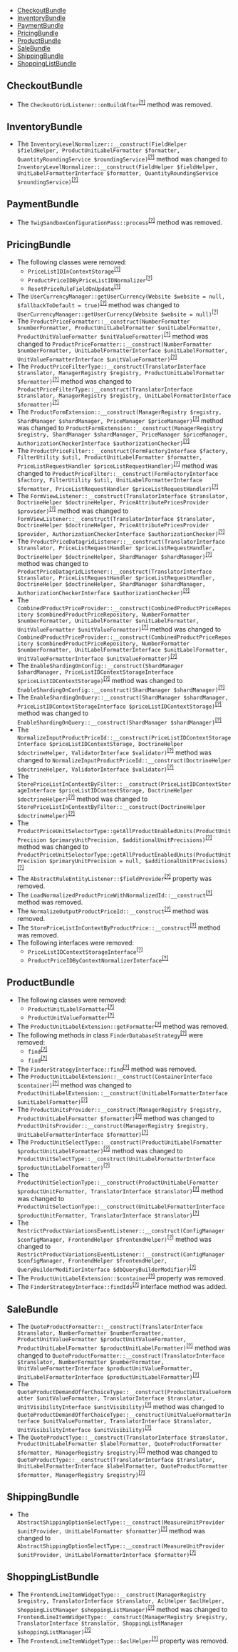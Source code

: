 - [CheckoutBundle](#checkoutbundle)
- [InventoryBundle](#inventorybundle)
- [PaymentBundle](#paymentbundle)
- [PricingBundle](#pricingbundle)
- [ProductBundle](#productbundle)
- [SaleBundle](#salebundle)
- [ShippingBundle](#shippingbundle)
- [ShoppingListBundle](#shoppinglistbundle)


CheckoutBundle
--------------
* The `CheckoutGridListener::onBuildAfter`<sup>[[?]](https://github.com/oroinc/orocommerce/tree/3.0.0/src/Oro/Bundle/CheckoutBundle/Datagrid/CheckoutGridListener.php#L95 "Oro\Bundle\CheckoutBundle\Datagrid\CheckoutGridListener::onBuildAfter")</sup> method was removed.

InventoryBundle
---------------
* The `InventoryLevelNormalizer::__construct(FieldHelper $fieldHelper, ProductUnitLabelFormatter $formatter, QuantityRoundingService $roundingService)`<sup>[[?]](https://github.com/oroinc/orocommerce/tree/3.0.0/src/Oro/Bundle/InventoryBundle/ImportExport/Serializer/InventoryLevelNormalizer.php#L32 "Oro\Bundle\InventoryBundle\ImportExport\Serializer\InventoryLevelNormalizer")</sup> method was changed to `InventoryLevelNormalizer::__construct(FieldHelper $fieldHelper, UnitLabelFormatterInterface $formatter, QuantityRoundingService $roundingService)`<sup>[[?]](https://github.com/oroinc/orocommerce/tree/3.1.0-beta/src/Oro/Bundle/InventoryBundle/ImportExport/Serializer/InventoryLevelNormalizer.php#L35 "Oro\Bundle\InventoryBundle\ImportExport\Serializer\InventoryLevelNormalizer")</sup>

PaymentBundle
-------------
* The `TwigSandboxConfigurationPass::process`<sup>[[?]](https://github.com/oroinc/orocommerce/tree/3.0.0/src/Oro/Bundle/PaymentBundle/DependencyInjection/Compiler/TwigSandboxConfigurationPass.php#L17 "Oro\Bundle\PaymentBundle\DependencyInjection\Compiler\TwigSandboxConfigurationPass::process")</sup> method was removed.

PricingBundle
-------------
* The following classes were removed:
   - `PriceListIDInContextStorage`<sup>[[?]](https://github.com/oroinc/orocommerce/tree/3.0.0/src/Oro/Bundle/PricingBundle/Api/ProductPrice/PriceListIDInContextStorage.php#L7 "Oro\Bundle\PricingBundle\Api\ProductPrice\PriceListIDInContextStorage")</sup>
   - `ProductPriceIDByPriceListIDNormalizer`<sup>[[?]](https://github.com/oroinc/orocommerce/tree/3.0.0/src/Oro/Bundle/PricingBundle/Api/ProductPrice/ProductPriceIDByPriceListIDNormalizer.php#L10 "Oro\Bundle\PricingBundle\Api\ProductPrice\ProductPriceIDByPriceListIDNormalizer")</sup>
   - `ResetPriceRuleFieldOnUpdate`<sup>[[?]](https://github.com/oroinc/orocommerce/tree/3.0.0/src/Oro/Bundle/PricingBundle/Api/ProductPrice/Processor/ResetPriceRuleFieldOnUpdate.php#L9 "Oro\Bundle\PricingBundle\Api\ProductPrice\Processor\ResetPriceRuleFieldOnUpdate")</sup>
* The `UserCurrencyManager::getUserCurrency(Website $website = null, $fallbackToDefault = true)`<sup>[[?]](https://github.com/oroinc/orocommerce/tree/3.0.0/src/Oro/Bundle/PricingBundle/Manager/UserCurrencyManager.php#L72 "Oro\Bundle\PricingBundle\Manager\UserCurrencyManager")</sup> method was changed to `UserCurrencyManager::getUserCurrency(Website $website = null)`<sup>[[?]](https://github.com/oroinc/orocommerce/tree/3.1.0-beta/src/Oro/Bundle/PricingBundle/Manager/UserCurrencyManager.php#L71 "Oro\Bundle\PricingBundle\Manager\UserCurrencyManager")</sup>
* The `ProductPriceFormatter::__construct(NumberFormatter $numberFormatter, ProductUnitLabelFormatter $unitLabelFormatter, ProductUnitValueFormatter $unitValueFormatter)`<sup>[[?]](https://github.com/oroinc/orocommerce/tree/3.0.0/src/Oro/Bundle/PricingBundle/Formatter/ProductPriceFormatter.php#L32 "Oro\Bundle\PricingBundle\Formatter\ProductPriceFormatter")</sup> method was changed to `ProductPriceFormatter::__construct(NumberFormatter $numberFormatter, UnitLabelFormatterInterface $unitLabelFormatter, UnitValueFormatterInterface $unitValueFormatter)`<sup>[[?]](https://github.com/oroinc/orocommerce/tree/3.1.0-beta/src/Oro/Bundle/PricingBundle/Formatter/ProductPriceFormatter.php#L35 "Oro\Bundle\PricingBundle\Formatter\ProductPriceFormatter")</sup>
* The `ProductPriceFilterType::__construct(TranslatorInterface $translator, ManagerRegistry $registry, ProductUnitLabelFormatter $formatter)`<sup>[[?]](https://github.com/oroinc/orocommerce/tree/3.0.0/src/Oro/Bundle/PricingBundle/Form/Type/Filter/ProductPriceFilterType.php#L38 "Oro\Bundle\PricingBundle\Form\Type\Filter\ProductPriceFilterType")</sup> method was changed to `ProductPriceFilterType::__construct(TranslatorInterface $translator, ManagerRegistry $registry, UnitLabelFormatterInterface $formatter)`<sup>[[?]](https://github.com/oroinc/orocommerce/tree/3.1.0-beta/src/Oro/Bundle/PricingBundle/Form/Type/Filter/ProductPriceFilterType.php#L42 "Oro\Bundle\PricingBundle\Form\Type\Filter\ProductPriceFilterType")</sup>
* The `ProductFormExtension::__construct(ManagerRegistry $registry, ShardManager $shardManager, PriceManager $priceManager)`<sup>[[?]](https://github.com/oroinc/orocommerce/tree/3.0.0/src/Oro/Bundle/PricingBundle/Form/Extension/ProductFormExtension.php#L42 "Oro\Bundle\PricingBundle\Form\Extension\ProductFormExtension")</sup> method was changed to `ProductFormExtension::__construct(ManagerRegistry $registry, ShardManager $shardManager, PriceManager $priceManager, AuthorizationCheckerInterface $authorizationChecker)`<sup>[[?]](https://github.com/oroinc/orocommerce/tree/3.1.0-beta/src/Oro/Bundle/PricingBundle/Form/Extension/ProductFormExtension.php#L45 "Oro\Bundle\PricingBundle\Form\Extension\ProductFormExtension")</sup>
* The `ProductPriceFilter::__construct(FormFactoryInterface $factory, FilterUtility $util, ProductUnitLabelFormatter $formatter, PriceListRequestHandler $priceListRequestHandler)`<sup>[[?]](https://github.com/oroinc/orocommerce/tree/3.0.0/src/Oro/Bundle/PricingBundle/Filter/ProductPriceFilter.php#L39 "Oro\Bundle\PricingBundle\Filter\ProductPriceFilter")</sup> method was changed to `ProductPriceFilter::__construct(FormFactoryInterface $factory, FilterUtility $util, UnitLabelFormatterInterface $formatter, PriceListRequestHandler $priceListRequestHandler)`<sup>[[?]](https://github.com/oroinc/orocommerce/tree/3.1.0-beta/src/Oro/Bundle/PricingBundle/Filter/ProductPriceFilter.php#L43 "Oro\Bundle\PricingBundle\Filter\ProductPriceFilter")</sup>
* The `FormViewListener::__construct(TranslatorInterface $translator, DoctrineHelper $doctrineHelper, PriceAttributePricesProvider $provider)`<sup>[[?]](https://github.com/oroinc/orocommerce/tree/3.0.0/src/Oro/Bundle/PricingBundle/EventListener/FormViewListener.php#L43 "Oro\Bundle\PricingBundle\EventListener\FormViewListener")</sup> method was changed to `FormViewListener::__construct(TranslatorInterface $translator, DoctrineHelper $doctrineHelper, PriceAttributePricesProvider $provider, AuthorizationCheckerInterface $authorizationChecker)`<sup>[[?]](https://github.com/oroinc/orocommerce/tree/3.1.0-beta/src/Oro/Bundle/PricingBundle/EventListener/FormViewListener.php#L54 "Oro\Bundle\PricingBundle\EventListener\FormViewListener")</sup>
* The `ProductPriceDatagridListener::__construct(TranslatorInterface $translator, PriceListRequestHandler $priceListRequestHandler, DoctrineHelper $doctrineHelper, ShardManager $shardManager)`<sup>[[?]](https://github.com/oroinc/orocommerce/tree/3.0.0/src/Oro/Bundle/PricingBundle/EventListener/ProductPriceDatagridListener.php#L54 "Oro\Bundle\PricingBundle\EventListener\ProductPriceDatagridListener")</sup> method was changed to `ProductPriceDatagridListener::__construct(TranslatorInterface $translator, PriceListRequestHandler $priceListRequestHandler, DoctrineHelper $doctrineHelper, ShardManager $shardManager, AuthorizationCheckerInterface $authorizationChecker)`<sup>[[?]](https://github.com/oroinc/orocommerce/tree/3.1.0-beta/src/Oro/Bundle/PricingBundle/EventListener/ProductPriceDatagridListener.php#L59 "Oro\Bundle\PricingBundle\EventListener\ProductPriceDatagridListener")</sup>
* The `CombinedProductPriceProvider::__construct(CombinedProductPriceRepository $combinedProductPriceRepository, NumberFormatter $numberFormatter, UnitLabelFormatter $unitLabelFormatter, UnitValueFormatter $unitValueFormatter)`<sup>[[?]](https://github.com/oroinc/orocommerce/tree/3.0.0/src/Oro/Bundle/PricingBundle/Datagrid/Provider/CombinedProductPriceProvider.php#L41 "Oro\Bundle\PricingBundle\Datagrid\Provider\CombinedProductPriceProvider")</sup> method was changed to `CombinedProductPriceProvider::__construct(CombinedProductPriceRepository $combinedProductPriceRepository, NumberFormatter $numberFormatter, UnitLabelFormatterInterface $unitLabelFormatter, UnitValueFormatterInterface $unitValueFormatter)`<sup>[[?]](https://github.com/oroinc/orocommerce/tree/3.1.0-beta/src/Oro/Bundle/PricingBundle/Datagrid/Provider/CombinedProductPriceProvider.php#L45 "Oro\Bundle\PricingBundle\Datagrid\Provider\CombinedProductPriceProvider")</sup>
* The `EnableShardingOnConfig::__construct(ShardManager $shardManager, PriceListIDContextStorageInterface $priceListIDContextStorage)`<sup>[[?]](https://github.com/oroinc/orocommerce/tree/3.0.0/src/Oro/Bundle/PricingBundle/Api/ProductPrice/Processor/EnableShardingOnConfig.php#L33 "Oro\Bundle\PricingBundle\Api\ProductPrice\Processor\EnableShardingOnConfig")</sup> method was changed to `EnableShardingOnConfig::__construct(ShardManager $shardManager)`<sup>[[?]](https://github.com/oroinc/orocommerce/tree/3.1.0-beta/src/Oro/Bundle/PricingBundle/Api/ProductPrice/Processor/EnableShardingOnConfig.php#L24 "Oro\Bundle\PricingBundle\Api\ProductPrice\Processor\EnableShardingOnConfig")</sup>
* The `EnableShardingOnQuery::__construct(ShardManager $shardManager, PriceListIDContextStorageInterface $priceListIDContextStorage)`<sup>[[?]](https://github.com/oroinc/orocommerce/tree/3.0.0/src/Oro/Bundle/PricingBundle/Api/ProductPrice/Processor/EnableShardingOnQuery.php#L33 "Oro\Bundle\PricingBundle\Api\ProductPrice\Processor\EnableShardingOnQuery")</sup> method was changed to `EnableShardingOnQuery::__construct(ShardManager $shardManager)`<sup>[[?]](https://github.com/oroinc/orocommerce/tree/3.1.0-beta/src/Oro/Bundle/PricingBundle/Api/ProductPrice/Processor/EnableShardingOnQuery.php#L24 "Oro\Bundle\PricingBundle\Api\ProductPrice\Processor\EnableShardingOnQuery")</sup>
* The `NormalizeInputProductPriceId::__construct(PriceListIDContextStorageInterface $priceListIDContextStorage, DoctrineHelper $doctrineHelper, ValidatorInterface $validator)`<sup>[[?]](https://github.com/oroinc/orocommerce/tree/3.0.0/src/Oro/Bundle/PricingBundle/Api/ProductPrice/Processor/NormalizeInputProductPriceId.php#L46 "Oro\Bundle\PricingBundle\Api\ProductPrice\Processor\NormalizeInputProductPriceId")</sup> method was changed to `NormalizeInputProductPriceId::__construct(DoctrineHelper $doctrineHelper, ValidatorInterface $validator)`<sup>[[?]](https://github.com/oroinc/orocommerce/tree/3.1.0-beta/src/Oro/Bundle/PricingBundle/Api/ProductPrice/Processor/NormalizeInputProductPriceId.php#L32 "Oro\Bundle\PricingBundle\Api\ProductPrice\Processor\NormalizeInputProductPriceId")</sup>
* The `StorePriceListInContextByFilter::__construct(PriceListIDContextStorageInterface $priceListIDContextStorage, DoctrineHelper $doctrineHelper)`<sup>[[?]](https://github.com/oroinc/orocommerce/tree/3.0.0/src/Oro/Bundle/PricingBundle/Api/ProductPrice/Processor/StorePriceListInContextByFilter.php#L38 "Oro\Bundle\PricingBundle\Api\ProductPrice\Processor\StorePriceListInContextByFilter")</sup> method was changed to `StorePriceListInContextByFilter::__construct(DoctrineHelper $doctrineHelper)`<sup>[[?]](https://github.com/oroinc/orocommerce/tree/3.1.0-beta/src/Oro/Bundle/PricingBundle/Api/ProductPrice/Processor/StorePriceListInContextByFilter.php#L26 "Oro\Bundle\PricingBundle\Api\ProductPrice\Processor\StorePriceListInContextByFilter")</sup>
* The `ProductPriceUnitSelectorType::getAllProductEnabledUnits(ProductUnitPrecision $primaryUnitPrecision, $additionalUnitPrecisions)`<sup>[[?]](https://github.com/oroinc/orocommerce/tree/3.0.0/src/Oro/Bundle/PricingBundle/Form/Type/ProductPriceUnitSelectorType.php#L47 "Oro\Bundle\PricingBundle\Form\Type\ProductPriceUnitSelectorType")</sup> method was changed to `ProductPriceUnitSelectorType::getAllProductEnabledUnits(ProductUnitPrecision $primaryUnitPrecision = null, $additionalUnitPrecisions)`<sup>[[?]](https://github.com/oroinc/orocommerce/tree/3.1.0-beta/src/Oro/Bundle/PricingBundle/Form/Type/ProductPriceUnitSelectorType.php#L47 "Oro\Bundle\PricingBundle\Form\Type\ProductPriceUnitSelectorType")</sup>
* The `AbstractRuleEntityListener::$fieldProvider`<sup>[[?]](https://github.com/oroinc/orocommerce/tree/3.0.0/src/Oro/Bundle/PricingBundle/Entity/EntityListener/AbstractRuleEntityListener.php#L20 "Oro\Bundle\PricingBundle\Entity\EntityListener\AbstractRuleEntityListener::$fieldProvider")</sup> property was removed.
* The `LoadNormalizedProductPriceWithNormalizedId::__construct`<sup>[[?]](https://github.com/oroinc/orocommerce/tree/3.0.0/src/Oro/Bundle/PricingBundle/Api/ProductPrice/Processor/LoadNormalizedProductPriceWithNormalizedId.php#L26 "Oro\Bundle\PricingBundle\Api\ProductPrice\Processor\LoadNormalizedProductPriceWithNormalizedId::__construct")</sup> method was removed.
* The `NormalizeOutputProductPriceId::__construct`<sup>[[?]](https://github.com/oroinc/orocommerce/tree/3.0.0/src/Oro/Bundle/PricingBundle/Api/ProductPrice/Processor/NormalizeOutputProductPriceId.php#L22 "Oro\Bundle\PricingBundle\Api\ProductPrice\Processor\NormalizeOutputProductPriceId::__construct")</sup> method was removed.
* The `StorePriceListInContextByProductPrice::__construct`<sup>[[?]](https://github.com/oroinc/orocommerce/tree/3.0.0/src/Oro/Bundle/PricingBundle/Api/ProductPrice/Processor/StorePriceListInContextByProductPrice.php#L23 "Oro\Bundle\PricingBundle\Api\ProductPrice\Processor\StorePriceListInContextByProductPrice::__construct")</sup> method was removed.
* The following interfaces were removed:
   - `PriceListIDContextStorageInterface`<sup>[[?]](https://github.com/oroinc/orocommerce/tree/3.0.0/src/Oro/Bundle/PricingBundle/Api/ProductPrice/PriceListIDContextStorageInterface.php#L10 "Oro\Bundle\PricingBundle\Api\ProductPrice\PriceListIDContextStorageInterface")</sup>
   - `ProductPriceIDByContextNormalizerInterface`<sup>[[?]](https://github.com/oroinc/orocommerce/tree/3.0.0/src/Oro/Bundle/PricingBundle/Api/ProductPrice/ProductPriceIDByContextNormalizerInterface.php#L10 "Oro\Bundle\PricingBundle\Api\ProductPrice\ProductPriceIDByContextNormalizerInterface")</sup>

ProductBundle
-------------
* The following classes were removed:
   - `ProductUnitLabelFormatter`<sup>[[?]](https://github.com/oroinc/orocommerce/tree/3.0.0/src/Oro/Bundle/ProductBundle/Formatter/ProductUnitLabelFormatter.php#L9 "Oro\Bundle\ProductBundle\Formatter\ProductUnitLabelFormatter")</sup>
   - `ProductUnitValueFormatter`<sup>[[?]](https://github.com/oroinc/orocommerce/tree/3.0.0/src/Oro/Bundle/ProductBundle/Formatter/ProductUnitValueFormatter.php#L9 "Oro\Bundle\ProductBundle\Formatter\ProductUnitValueFormatter")</sup>
* The `ProductUnitLabelExtension::getFormatter`<sup>[[?]](https://github.com/oroinc/orocommerce/tree/3.0.0/src/Oro/Bundle/ProductBundle/Twig/ProductUnitLabelExtension.php#L26 "Oro\Bundle\ProductBundle\Twig\ProductUnitLabelExtension::getFormatter")</sup> method was removed.
* The following methods in class `FinderDatabaseStrategy`<sup>[[?]](https://github.com/oroinc/orocommerce/tree/3.0.0/src/Oro/Bundle/ProductBundle/RelatedItem/UpsellProduct/FinderDatabaseStrategy.php#L40 "Oro\Bundle\ProductBundle\RelatedItem\UpsellProduct\FinderDatabaseStrategy")</sup> were removed:
   - `find`<sup>[[?]](https://github.com/oroinc/orocommerce/tree/3.0.0/src/Oro/Bundle/ProductBundle/RelatedItem/UpsellProduct/FinderDatabaseStrategy.php#L40 "Oro\Bundle\ProductBundle\RelatedItem\UpsellProduct\FinderDatabaseStrategy::find")</sup>
   - `find`<sup>[[?]](https://github.com/oroinc/orocommerce/tree/3.0.0/src/Oro/Bundle/ProductBundle/RelatedItem/RelatedProduct/FinderDatabaseStrategy.php#L39 "Oro\Bundle\ProductBundle\RelatedItem\RelatedProduct\FinderDatabaseStrategy::find")</sup>
* The `FinderStrategyInterface::find`<sup>[[?]](https://github.com/oroinc/orocommerce/tree/3.0.0/src/Oro/Bundle/ProductBundle/RelatedItem/FinderStrategyInterface.php#L21 "Oro\Bundle\ProductBundle\RelatedItem\FinderStrategyInterface::find")</sup> method was removed.
* The `ProductUnitLabelExtension::__construct(ContainerInterface $container)`<sup>[[?]](https://github.com/oroinc/orocommerce/tree/3.0.0/src/Oro/Bundle/ProductBundle/Twig/ProductUnitLabelExtension.php#L18 "Oro\Bundle\ProductBundle\Twig\ProductUnitLabelExtension")</sup> method was changed to `ProductUnitLabelExtension::__construct(UnitLabelFormatterInterface $unitLabelFormatter)`<sup>[[?]](https://github.com/oroinc/orocommerce/tree/3.1.0-beta/src/Oro/Bundle/ProductBundle/Twig/ProductUnitLabelExtension.php#L20 "Oro\Bundle\ProductBundle\Twig\ProductUnitLabelExtension")</sup>
* The `ProductUnitsProvider::__construct(ManagerRegistry $registry, ProductUnitLabelFormatter $formatter)`<sup>[[?]](https://github.com/oroinc/orocommerce/tree/3.0.0/src/Oro/Bundle/ProductBundle/Provider/ProductUnitsProvider.php#L26 "Oro\Bundle\ProductBundle\Provider\ProductUnitsProvider")</sup> method was changed to `ProductUnitsProvider::__construct(ManagerRegistry $registry, UnitLabelFormatterInterface $formatter)`<sup>[[?]](https://github.com/oroinc/orocommerce/tree/3.1.0-beta/src/Oro/Bundle/ProductBundle/Provider/ProductUnitsProvider.php#L31 "Oro\Bundle\ProductBundle\Provider\ProductUnitsProvider")</sup>
* The `ProductUnitSelectType::__construct(ProductUnitLabelFormatter $productUnitLabelFormatter)`<sup>[[?]](https://github.com/oroinc/orocommerce/tree/3.0.0/src/Oro/Bundle/ProductBundle/Form/Type/ProductUnitSelectType.php#L29 "Oro\Bundle\ProductBundle\Form\Type\ProductUnitSelectType")</sup> method was changed to `ProductUnitSelectType::__construct(UnitLabelFormatterInterface $productUnitLabelFormatter)`<sup>[[?]](https://github.com/oroinc/orocommerce/tree/3.1.0-beta/src/Oro/Bundle/ProductBundle/Form/Type/ProductUnitSelectType.php#L33 "Oro\Bundle\ProductBundle\Form\Type\ProductUnitSelectType")</sup>
* The `ProductUnitSelectionType::__construct(ProductUnitLabelFormatter $productUnitFormatter, TranslatorInterface $translator)`<sup>[[?]](https://github.com/oroinc/orocommerce/tree/3.0.0/src/Oro/Bundle/ProductBundle/Form/Type/ProductUnitSelectionType.php#L43 "Oro\Bundle\ProductBundle\Form\Type\ProductUnitSelectionType")</sup> method was changed to `ProductUnitSelectionType::__construct(UnitLabelFormatterInterface $productUnitFormatter, TranslatorInterface $translator)`<sup>[[?]](https://github.com/oroinc/orocommerce/tree/3.1.0-beta/src/Oro/Bundle/ProductBundle/Form/Type/ProductUnitSelectionType.php#L49 "Oro\Bundle\ProductBundle\Form\Type\ProductUnitSelectionType")</sup>
* The `RestrictProductVariationsEventListener::__construct(ConfigManager $configManager, FrontendHelper $frontendHelper)`<sup>[[?]](https://github.com/oroinc/orocommerce/tree/3.0.0/src/Oro/Bundle/ProductBundle/EventListener/Visibility/Restrictions/RestrictProductVariationsEventListener.php#L24 "Oro\Bundle\ProductBundle\EventListener\Visibility\Restrictions\RestrictProductVariationsEventListener")</sup> method was changed to `RestrictProductVariationsEventListener::__construct(ConfigManager $configManager, FrontendHelper $frontendHelper, QueryBuilderModifierInterface $dbQueryBuilderModifier)`<sup>[[?]](https://github.com/oroinc/orocommerce/tree/3.1.0-beta/src/Oro/Bundle/ProductBundle/EventListener/Visibility/Restrictions/RestrictProductVariationsEventListener.php#L33 "Oro\Bundle\ProductBundle\EventListener\Visibility\Restrictions\RestrictProductVariationsEventListener")</sup>
* The `ProductUnitLabelExtension::$container`<sup>[[?]](https://github.com/oroinc/orocommerce/tree/3.0.0/src/Oro/Bundle/ProductBundle/Twig/ProductUnitLabelExtension.php#L13 "Oro\Bundle\ProductBundle\Twig\ProductUnitLabelExtension::$container")</sup> property was removed.
* The `FinderStrategyInterface::findIds`<sup>[[?]](https://github.com/oroinc/orocommerce/tree/3.1.0-beta/src/Oro/Bundle/ProductBundle/RelatedItem/FinderStrategyInterface.php#L21 "Oro\Bundle\ProductBundle\RelatedItem\FinderStrategyInterface::findIds")</sup> interface method was added.

SaleBundle
----------
* The `QuoteProductFormatter::__construct(TranslatorInterface $translator, NumberFormatter $numberFormatter, ProductUnitValueFormatter $productUnitValueFormatter, ProductUnitLabelFormatter $productUnitLabelFormatter)`<sup>[[?]](https://github.com/oroinc/orocommerce/tree/3.0.0/src/Oro/Bundle/SaleBundle/Formatter/QuoteProductFormatter.php#L42 "Oro\Bundle\SaleBundle\Formatter\QuoteProductFormatter")</sup> method was changed to `QuoteProductFormatter::__construct(TranslatorInterface $translator, NumberFormatter $numberFormatter, UnitValueFormatterInterface $productUnitValueFormatter, UnitLabelFormatterInterface $productUnitLabelFormatter)`<sup>[[?]](https://github.com/oroinc/orocommerce/tree/3.1.0-beta/src/Oro/Bundle/SaleBundle/Formatter/QuoteProductFormatter.php#L46 "Oro\Bundle\SaleBundle\Formatter\QuoteProductFormatter")</sup>
* The `QuoteProductDemandOfferChoiceType::__construct(ProductUnitValueFormatter $unitValueFormatter, TranslatorInterface $translator, UnitVisibilityInterface $unitVisibility)`<sup>[[?]](https://github.com/oroinc/orocommerce/tree/3.0.0/src/Oro/Bundle/SaleBundle/Form/Type/QuoteProductDemandOfferChoiceType.php#L37 "Oro\Bundle\SaleBundle\Form\Type\QuoteProductDemandOfferChoiceType")</sup> method was changed to `QuoteProductDemandOfferChoiceType::__construct(UnitValueFormatterInterface $unitValueFormatter, TranslatorInterface $translator, UnitVisibilityInterface $unitVisibility)`<sup>[[?]](https://github.com/oroinc/orocommerce/tree/3.1.0-beta/src/Oro/Bundle/SaleBundle/Form/Type/QuoteProductDemandOfferChoiceType.php#L40 "Oro\Bundle\SaleBundle\Form\Type\QuoteProductDemandOfferChoiceType")</sup>
* The `QuoteProductType::__construct(TranslatorInterface $translator, ProductUnitLabelFormatter $labelFormatter, QuoteProductFormatter $formatter, ManagerRegistry $registry)`<sup>[[?]](https://github.com/oroinc/orocommerce/tree/3.0.0/src/Oro/Bundle/SaleBundle/Form/Type/QuoteProductType.php#L61 "Oro\Bundle\SaleBundle\Form\Type\QuoteProductType")</sup> method was changed to `QuoteProductType::__construct(TranslatorInterface $translator, UnitLabelFormatterInterface $labelFormatter, QuoteProductFormatter $formatter, ManagerRegistry $registry)`<sup>[[?]](https://github.com/oroinc/orocommerce/tree/3.1.0-beta/src/Oro/Bundle/SaleBundle/Form/Type/QuoteProductType.php#L64 "Oro\Bundle\SaleBundle\Form\Type\QuoteProductType")</sup>

ShippingBundle
--------------
* The `AbstractShippingOptionSelectType::__construct(MeasureUnitProvider $unitProvider, UnitLabelFormatter $formatter)`<sup>[[?]](https://github.com/oroinc/orocommerce/tree/3.0.0/src/Oro/Bundle/ShippingBundle/Form/Type/AbstractShippingOptionSelectType.php#L32 "Oro\Bundle\ShippingBundle\Form\Type\AbstractShippingOptionSelectType")</sup> method was changed to `AbstractShippingOptionSelectType::__construct(MeasureUnitProvider $unitProvider, UnitLabelFormatterInterface $formatter)`<sup>[[?]](https://github.com/oroinc/orocommerce/tree/3.1.0-beta/src/Oro/Bundle/ShippingBundle/Form/Type/AbstractShippingOptionSelectType.php#L36 "Oro\Bundle\ShippingBundle\Form\Type\AbstractShippingOptionSelectType")</sup>

ShoppingListBundle
------------------
* The `FrontendLineItemWidgetType::__construct(ManagerRegistry $registry, TranslatorInterface $translator, AclHelper $aclHelper, ShoppingListManager $shoppingListManager)`<sup>[[?]](https://github.com/oroinc/orocommerce/tree/3.0.0/src/Oro/Bundle/ShoppingListBundle/Form/Type/FrontendLineItemWidgetType.php#L60 "Oro\Bundle\ShoppingListBundle\Form\Type\FrontendLineItemWidgetType")</sup> method was changed to `FrontendLineItemWidgetType::__construct(ManagerRegistry $registry, TranslatorInterface $translator, ShoppingListManager $shoppingListManager)`<sup>[[?]](https://github.com/oroinc/orocommerce/tree/3.1.0-beta/src/Oro/Bundle/ShoppingListBundle/Form/Type/FrontendLineItemWidgetType.php#L53 "Oro\Bundle\ShoppingListBundle\Form\Type\FrontendLineItemWidgetType")</sup>
* The `FrontendLineItemWidgetType::$aclHelper`<sup>[[?]](https://github.com/oroinc/orocommerce/tree/3.0.0/src/Oro/Bundle/ShoppingListBundle/Form/Type/FrontendLineItemWidgetType.php#L35 "Oro\Bundle\ShoppingListBundle\Form\Type\FrontendLineItemWidgetType::$aclHelper")</sup> property was removed.

